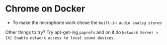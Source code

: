 # Chrome on Docker

* To make the microphone work chose the `built-in audio analog stereo`

Other things to try? Try apt-get-ing `paprefs` and on it do `Network Server >
[X] Enable network access to local sound devices`.
